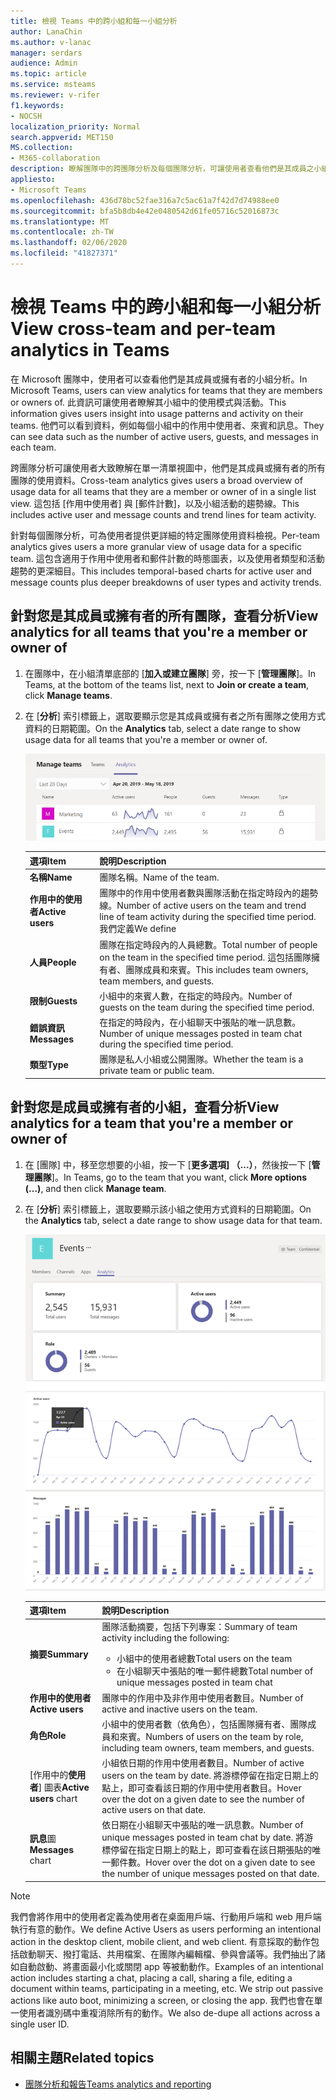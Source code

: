 ```yaml
---
title: 檢視 Teams 中的跨小組和每一小組分析
author: LanaChin
ms.author: v-lanac
manager: serdars
audience: Admin
ms.topic: article
ms.service: msteams
ms.reviewer: v-rifer
f1.keywords:
- NOCSH
localization_priority: Normal
search.appverid: MET150
MS.collection:
- M365-collaboration
description: 瞭解團隊中的跨團隊分析及每個團隊分析，可讓使用者查看他們是其成員之小組的使用資料。
appliesto:
- Microsoft Teams
ms.openlocfilehash: 436d78bc52fae316a7c5ac61a7f42d7d74988ee0
ms.sourcegitcommit: bfa5b8db4e42e0480542d61fe05716c52016873c
ms.translationtype: MT
ms.contentlocale: zh-TW
ms.lasthandoff: 02/06/2020
ms.locfileid: "41827371"
---
```

# <a name="view-cross-team-and-per-team-analytics-in-teams"></a><span data-ttu-id="95562-103">檢視 Teams 中的跨小組和每一小組分析</span><span class="sxs-lookup"><span data-stu-id="95562-103">View cross-team and per-team analytics in Teams</span></span>

<span data-ttu-id="95562-104">在 Microsoft 團隊中，使用者可以查看他們是其成員或擁有者的小組分析。</span><span class="sxs-lookup"><span data-stu-id="95562-104">In Microsoft Teams, users can view analytics for teams that they are members or owners of.</span></span> <span data-ttu-id="95562-105">此資訊可讓使用者瞭解其小組中的使用模式與活動。</span><span class="sxs-lookup"><span data-stu-id="95562-105">This information gives users insight into usage patterns and activity on their teams.</span></span> <span data-ttu-id="95562-106">他們可以看到資料，例如每個小組中的作用中使用者、來賓和訊息。</span><span class="sxs-lookup"><span data-stu-id="95562-106">They can see data such as the number of active users, guests, and messages in each team.</span></span>

<span data-ttu-id="95562-107">跨團隊分析可讓使用者大致瞭解在單一清單視圖中，他們是其成員或擁有者的所有團隊的使用資料。</span><span class="sxs-lookup"><span data-stu-id="95562-107">Cross-team analytics gives users a broad overview of usage data for all teams that they are a member or owner of in a single list view.</span></span> <span data-ttu-id="95562-108">這包括 [作用中使用者] 與 [郵件計數]，以及小組活動的趨勢線。</span><span class="sxs-lookup"><span data-stu-id="95562-108">This includes active user and message counts and trend lines for team activity.</span></span>  

<span data-ttu-id="95562-109">針對每個團隊分析，可為使用者提供更詳細的特定團隊使用資料檢視。</span><span class="sxs-lookup"><span data-stu-id="95562-109">Per-team analytics gives users a more granular view of usage data for a specific team.</span></span> <span data-ttu-id="95562-110">這包含適用于作用中使用者和郵件計數的時態圖表，以及使用者類型和活動趨勢的更深細目。</span><span class="sxs-lookup"><span data-stu-id="95562-110">This includes temporal-based charts for active user and message counts plus deeper breakdowns of user types and activity trends.</span></span>

## <a name="view-analytics-for-all-teams-that-youre-a-member-or-owner-of"></a><span data-ttu-id="95562-111">針對您是其成員或擁有者的所有團隊，查看分析</span><span class="sxs-lookup"><span data-stu-id="95562-111">View analytics for all teams that you're a member or owner of</span></span>

1. <span data-ttu-id="95562-112">在團隊中，在小組清單底部的 [**加入或建立團隊**] 旁，按一下 [**管理團隊**]。</span><span class="sxs-lookup"><span data-stu-id="95562-112">In Teams, at the bottom of the teams list, next to **Join or create a team**, click **Manage teams**.</span></span>
2. <span data-ttu-id="95562-113">在 [**分析**] 索引標籤上，選取要顯示您是其成員或擁有者之所有團隊之使用方式資料的日期範圍。</span><span class="sxs-lookup"><span data-stu-id="95562-113">On the **Analytics** tab, select a date range to show usage data for all teams that you're a member or owner of.</span></span>

    ![cross-team-and-per-team-analytics-cross-team .png](../media/cross-team-and-per-team-analytics-cross-team.png)

    |<span data-ttu-id="95562-115">選項</span><span class="sxs-lookup"><span data-stu-id="95562-115">Item</span></span> |<span data-ttu-id="95562-116">說明</span><span class="sxs-lookup"><span data-stu-id="95562-116">Description</span></span>  |
    |--------|-------------|
    |<span data-ttu-id="95562-117">**名稱**</span><span class="sxs-lookup"><span data-stu-id="95562-117">**Name**</span></span>   |<span data-ttu-id="95562-118">團隊名稱。</span><span class="sxs-lookup"><span data-stu-id="95562-118">Name of the team.</span></span> |
    |<span data-ttu-id="95562-119">**作用中的使用者**</span><span class="sxs-lookup"><span data-stu-id="95562-119">**Active users**</span></span>   |<span data-ttu-id="95562-120">團隊中的作用中使用者數與團隊活動在指定時段內的趨勢線。</span><span class="sxs-lookup"><span data-stu-id="95562-120">Number of active users on the team and trend line of team activity during the specified time period.</span></span> <span data-ttu-id="95562-121">我們定義</span><span class="sxs-lookup"><span data-stu-id="95562-121">We define</span></span> 
    |<span data-ttu-id="95562-122">**人員**</span><span class="sxs-lookup"><span data-stu-id="95562-122">**People**</span></span>   |<span data-ttu-id="95562-123">團隊在指定時段內的人員總數。</span><span class="sxs-lookup"><span data-stu-id="95562-123">Total number of people on the team in the specified time period.</span></span> <span data-ttu-id="95562-124">這包括團隊擁有者、團隊成員和來賓。</span><span class="sxs-lookup"><span data-stu-id="95562-124">This includes team owners, team members, and guests.</span></span>|
    |<span data-ttu-id="95562-125">**限制**</span><span class="sxs-lookup"><span data-stu-id="95562-125">**Guests**</span></span>   |<span data-ttu-id="95562-126">小組中的來賓人數，在指定的時段內。</span><span class="sxs-lookup"><span data-stu-id="95562-126">Number of guests on the team during the specified time period.</span></span> |
    |<span data-ttu-id="95562-127">**錯誤資訊**</span><span class="sxs-lookup"><span data-stu-id="95562-127">**Messages**</span></span>   |<span data-ttu-id="95562-128">在指定的時段內，在小組聊天中張貼的唯一訊息數。</span><span class="sxs-lookup"><span data-stu-id="95562-128">Number of unique messages posted in team chat during the specified time period.</span></span> |
    |<span data-ttu-id="95562-129">**類型**</span><span class="sxs-lookup"><span data-stu-id="95562-129">**Type**</span></span>   |<span data-ttu-id="95562-130">團隊是私人小組或公開團隊。</span><span class="sxs-lookup"><span data-stu-id="95562-130">Whether the team is a private team or public team.</span></span>|

## <a name="view-analytics-for-a-team-that-youre-a-member-or-owner-of"></a><span data-ttu-id="95562-131">針對您是成員或擁有者的小組，查看分析</span><span class="sxs-lookup"><span data-stu-id="95562-131">View analytics for a team that you're a member or owner of</span></span>

1. <span data-ttu-id="95562-132">在 [團隊] 中，移至您想要的小組，按一下 [**更多選項] （...）**，然後按一下 [**管理團隊**]。</span><span class="sxs-lookup"><span data-stu-id="95562-132">In Teams, go to the team that you want, click **More options (...)**, and then click **Manage team**.</span></span>  
2. <span data-ttu-id="95562-133">在 [**分析**] 索引標籤上，選取要顯示該小組之使用方式資料的日期範圍。</span><span class="sxs-lookup"><span data-stu-id="95562-133">On the **Analytics** tab, select a date range to show usage data for that team.</span></span>  

    ![cross-team-and-per-team-analytics-per-team .png](../media/cross-team-and-per-team-analytics-per-team.png)

    |<span data-ttu-id="95562-135">選項</span><span class="sxs-lookup"><span data-stu-id="95562-135">Item</span></span> |<span data-ttu-id="95562-136">說明</span><span class="sxs-lookup"><span data-stu-id="95562-136">Description</span></span>  |
    |--------|-------------|
    |<span data-ttu-id="95562-137">**摘要**</span><span class="sxs-lookup"><span data-stu-id="95562-137">**Summary**</span></span>   |<span data-ttu-id="95562-138">團隊活動摘要，包括下列專案：</span><span class="sxs-lookup"><span data-stu-id="95562-138">Summary of team activity including the following:</span></span><ul><li><span data-ttu-id="95562-139">小組中的使用者總數</span><span class="sxs-lookup"><span data-stu-id="95562-139">Total users on the team</span></span></li> <li> <span data-ttu-id="95562-140">在小組聊天中張貼的唯一郵件總數</span><span class="sxs-lookup"><span data-stu-id="95562-140">Total number of unique messages posted in team chat</span></span> </li> </ul> |
    |<span data-ttu-id="95562-141">**作用中的使用者**</span><span class="sxs-lookup"><span data-stu-id="95562-141">**Active users**</span></span>   |<span data-ttu-id="95562-142">團隊中的作用中及非作用中使用者數目。</span><span class="sxs-lookup"><span data-stu-id="95562-142">Number of active and inactive users on the team.</span></span>|
    |<span data-ttu-id="95562-143">**角色**</span><span class="sxs-lookup"><span data-stu-id="95562-143">**Role**</span></span>   |<span data-ttu-id="95562-144">小組中的使用者數（依角色），包括團隊擁有者、團隊成員和來賓。</span><span class="sxs-lookup"><span data-stu-id="95562-144">Numbers of users on the team by role, including team owners, team members, and guests.</span></span>|
    |<span data-ttu-id="95562-145">[作用中的**使用者**] 圖表</span><span class="sxs-lookup"><span data-stu-id="95562-145">**Active users** chart</span></span>  |<span data-ttu-id="95562-146">小組依日期的作用中使用者數目。</span><span class="sxs-lookup"><span data-stu-id="95562-146">Number of active users on the team by date.</span></span> <span data-ttu-id="95562-147">將游標停留在指定日期上的點上，即可查看該日期的作用中使用者數目。</span><span class="sxs-lookup"><span data-stu-id="95562-147">Hover over the dot on a given date to see the number of active users on that date.</span></span>|
    |<span data-ttu-id="95562-148">**訊息**圖</span><span class="sxs-lookup"><span data-stu-id="95562-148">**Messages** chart</span></span>  |<span data-ttu-id="95562-149">依日期在小組聊天中張貼的唯一訊息數。</span><span class="sxs-lookup"><span data-stu-id="95562-149">Number of unique messages posted in team chat by date.</span></span> <span data-ttu-id="95562-150">將游標停留在指定日期上的點上，即可查看在該日期張貼的唯一郵件數。</span><span class="sxs-lookup"><span data-stu-id="95562-150">Hover over the dot on a given date to see the number of unique messages posted on that date.</span></span>|
    
> [!NOTE]
> <span data-ttu-id="95562-151">我們會將作用中的使用者定義為使用者在桌面用戶端、行動用戶端和 web 用戶端執行有意的動作。</span><span class="sxs-lookup"><span data-stu-id="95562-151">We define Active Users as users performing an intentional action in the desktop client, mobile client, and web client.</span></span> <span data-ttu-id="95562-152">有意採取的動作包括啟動聊天、撥打電話、共用檔案、在團隊內編輯檔、參與會議等。我們抽出了諸如自動啟動、將畫面最小化或關閉 app 等被動動作。</span><span class="sxs-lookup"><span data-stu-id="95562-152">Examples of an intentional action includes starting a chat, placing a call, sharing a file, editing a document within teams, participating in a meeting, etc. We strip out passive actions like auto boot, minimizing a screen, or closing the app.</span></span> <span data-ttu-id="95562-153">我們也會在單一使用者識別碼中重複消除所有的動作。</span><span class="sxs-lookup"><span data-stu-id="95562-153">We also de-dupe all actions across a single user ID.</span></span>

## <a name="related-topics"></a><span data-ttu-id="95562-154">相關主題</span><span class="sxs-lookup"><span data-stu-id="95562-154">Related topics</span></span>

- [<span data-ttu-id="95562-155">團隊分析和報告</span><span class="sxs-lookup"><span data-stu-id="95562-155">Teams analytics and reporting</span></span>](teams-reporting-reference.md)

